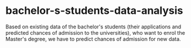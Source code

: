 # bachelor-s-students-data-analysis
Based on existing data of the bachelor's students (their applications and predicted chances of admission to the universities), who want to enrol the Master's degree, we have to predict chances of admission for new data.
